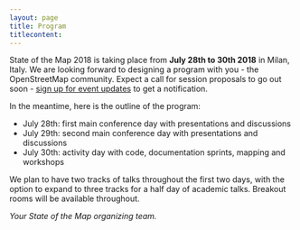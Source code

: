 ```yaml
---
layout: page
title: Program
titlecontent:
---
```


State of the Map 2018 is taking place from **July 28th to 30th 2018** in Milan, Italy. We are looking forward to designing a program with you - the OpenStreetMap community. Expect a call for session proposals to go out soon - <a href="{{site.baseurl}}">sign up for event updates</a> to get a notification.

In the meantime, here is the outline of the program:

- July 28th: first main conference day with presentations and discussions
- July 29th: second main conference day with presentations and discussions
- July 30th: activity day with code, documentation sprints, mapping and workshops

We plan to have two tracks of talks throughout the first two days, with the option to expand to three tracks for a half day of academic talks. Breakout rooms will be available throughout.

*Your State of the Map organizing team.*
